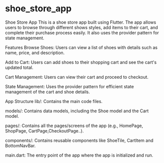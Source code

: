 # shoe_store_app
Shoe Store App
This is a shoe store app built using Flutter. The app allows users to browse through different shows styles, add items to their cart, and complete their purchase process easily. It also uses the provider pattern for state management.

Features
Browse Shoes: Users can view a list of shoes with details such as name, price, and description.

Add to Cart: Users can add shoes to their shopping cart and see the cart's updated total.

Cart Management: Users can view their cart and proceed to checkout.

State Management: Uses the provider pattern for efficient state management of the cart and shoe details.

App Structure
lib/: Contains the main code files.

models/: Contains data models, including the Shoe model and the Cart model.

pages/: Contains all the pages/screens of the app (e.g., HomePage, ShopPage, CartPage,CheckoutPage..).

components/: Contains reusable components like ShoeTile, CartItem and BottomNavBar.

main.dart: The entry point of the app where the app is initialized and run.
